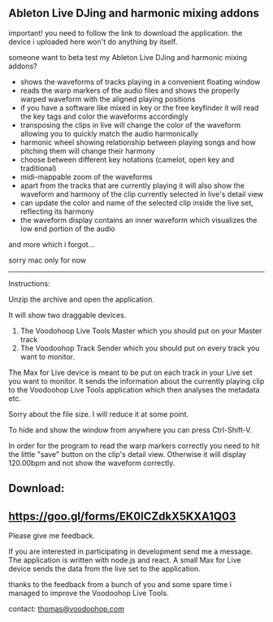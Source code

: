 Ableton Live DJing and harmonic mixing addons
------------------

important! you need to follow the link to download the application. the device i uploaded here won't do anything by itself.

someone want to beta test my Ableton Live DJing and harmonic mixing addons?

- shows the waveforms of tracks playing in a convenient floating window
- reads the warp markers of the audio files and shows the properly warped waveform with the aligned playing positions
- if you have a software like mixed in key or the free keyfinder it will read the key tags and color the waveforms accordingly
- transposing the clips in live will change the color of the waveform allowing you to quickly match the audio harmonically
- harmonic wheel showing relationship between playing songs and how pitching them will change their harmony
- choose between different key notations (camelot, open key and traditional)
- midi-mappable zoom of the waveforms
- apart from the tracks that are currently playing it will also show the waveform and harmony of the clip currently selected in live's detail view
- can update the color and name of the selected clip inside the live set, reflecting its harmony
- the waveform display contains an inner waveform which visualizes the low end portion of the audio

and more which i forgot...

sorry mac only for now

-------------------------------
Instructions:

Unzip the archive and open the application.

It will show two draggable devices.
1) The Voodohoop Live Tools Master which you should put on your Master track
2) The Voodoohop Track Sender which you should put on every track you want to monitor.


The Max for Live device is meant to be put on each track in your Live set you want to monitor. It sends the information about the currently playing clip to the Voodoohop Live Tools application which then analyses the metadata etc.

Sorry about the file size. I will reduce it at some point. 

To hide and show the window from anywhere you can press Ctrl-Shift-V.

In order for the program to read the warp markers correctly you need to hit the little "save" button on the clip's detail view. Otherwise it will display 120.00bpm and not show the waveform correctly.

Download:
--------------
https://goo.gl/forms/EK0lCZdkX5KXA1Q03
--------------

Please give me feedback.

If you are interested in participating in development send me a message. The application is written with node.js and react. A small Max for Live device sends the data from the live set to the application.

thanks to the feedback from a bunch of you and some spare time i managed to improve the Voodoohop Live Tools. 

contact: thomas@voodoohop.com